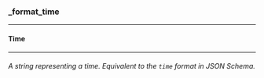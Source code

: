 ### _format_time



------
#### Time



------
###### A *string* representing a *time*. Equivalent to the `time` format in JSON Schema.